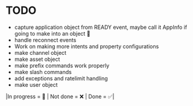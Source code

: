 # TODO

- capture application object from READY event, maybe call it AppInfo if going to make into an object :large_orange_diamond:
- handle reconnect events
- Work on making more intents and property configurations
- make channel object
- make asset object
- make prefix commands work properly
- make slash commands
- add exceptions and ratelimit handling
- make user object

|In progress = :large_orange_diamond: | Not done = :x: | Done = :white_check_mark:|
